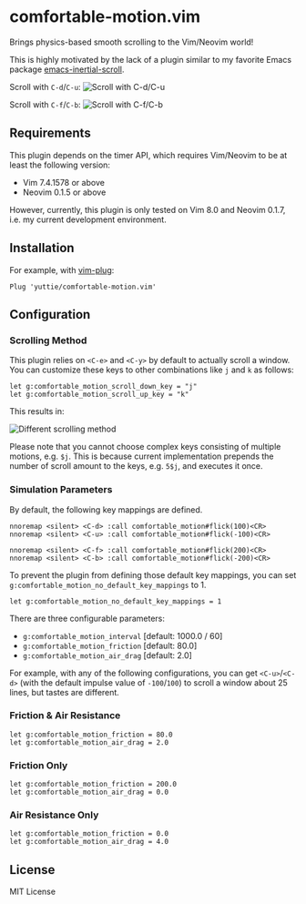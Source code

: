 # comfortable-motion.vim

Brings physics-based smooth scrolling to the Vim/Neovim world!

This is highly motivated by the lack of a plugin similar to my favorite Emacs package [emacs-inertial-scroll](https://github.com/kiwanami/emacs-inertial-scroll).

Scroll with `C-d`/`C-u`:
![Scroll with `C-d`/`C-u`](https://cloud.githubusercontent.com/assets/158553/21579969/841ab468-d013-11e6-8ce6-aa5442d52b6b.gif)

Scroll with `C-f`/`C-b`:
![Scroll with `C-f`/`C-b`](https://cloud.githubusercontent.com/assets/158553/21579968/841929ea-d013-11e6-82fb-e0f3d3e8e896.gif)


## Requirements
This plugin depends on the timer API, which requires Vim/Neovim to be at least the following version:

- Vim 7.4.1578 or above
- Neovim 0.1.5 or above

However, currently, this plugin is only tested on Vim 8.0 and Neovim 0.1.7, i.e. my current development environment.


## Installation

For example, with [vim-plug](https://github.com/junegunn/vim-plug):
```vim
Plug 'yuttie/comfortable-motion.vim'
```


## Configuration

### Scrolling Method

This plugin relies on `<C-e>` and `<C-y>` by default to actually scroll a window.
You can customize these keys to other combinations like `j` and `k` as follows:

```vim
let g:comfortable_motion_scroll_down_key = "j"
let g:comfortable_motion_scroll_up_key = "k"
```

This results in:

![Different scrolling method](https://cloud.githubusercontent.com/assets/158553/24331179/ebc5b106-1269-11e7-90c2-747a68dec44b.gif)

Please note that you cannot choose complex keys consisting of multiple motions, e.g. `$j`.
This is because current implementation prepends the number of scroll amount to the keys, e.g. `5$j`, and executes it once.


### Simulation Parameters

By default, the following key mappings are defined.

```vim
nnoremap <silent> <C-d> :call comfortable_motion#flick(100)<CR>
nnoremap <silent> <C-u> :call comfortable_motion#flick(-100)<CR>

nnoremap <silent> <C-f> :call comfortable_motion#flick(200)<CR>
nnoremap <silent> <C-b> :call comfortable_motion#flick(-200)<CR>
```

To prevent the plugin from defining those default key mappings,
you can set `g:comfortable_motion_no_default_key_mappings` to 1.

```vim
let g:comfortable_motion_no_default_key_mappings = 1
```

There are three configurable parameters:

* `g:comfortable_motion_interval` [default: 1000.0 / 60]
* `g:comfortable_motion_friction` [default: 80.0]
* `g:comfortable_motion_air_drag` [default: 2.0]

For example, with any of the following configurations, you can get `<C-u>`/`<C-d>` (with the
default impulse value of `-100`/`100`) to scroll a window about 25 lines, but
tastes are different.


### Friction & Air Resistance

```vim
let g:comfortable_motion_friction = 80.0
let g:comfortable_motion_air_drag = 2.0
```


### Friction Only

```vim
let g:comfortable_motion_friction = 200.0
let g:comfortable_motion_air_drag = 0.0
```


### Air Resistance Only

```vim
let g:comfortable_motion_friction = 0.0
let g:comfortable_motion_air_drag = 4.0
```


## License

MIT License
